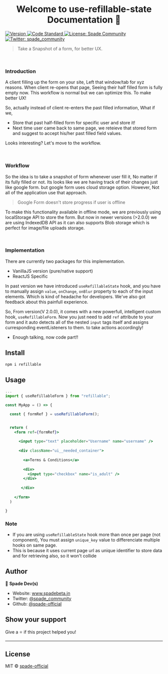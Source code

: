 
<h1 align="center">Welcome to use-refillable-state Documentation 👋</h1>
<p>
  <a href="https://www.npmjs.com/package/use-refillable-state" target="_blank">
    <img alt="Version" src="https://img.shields.io/npm/v/use-refillable-state.svg">
  </a>
  <a href="https://standardjs.com" target="_blank">
    <img alt="Code Standard" src="https://img.shields.io/badge/code_style-standard-brightgreen.svg">
  </a>
  <a href="#" target="_blank">
    <img alt="License: Spade Community" src="https://img.shields.io/badge/License-Spade Community-yellow.svg" />
  </a>
  <a href="https://twitter.com/spade_community" target="_blank">
    <img alt="Twitter: spade_community" src="https://img.shields.io/twitter/follow/spade_community.svg?style=social" />
  </a>
</p>

> Take a Snapshot of a form, for better UX. 

<br/>

### Introduction
A client filling up the form on your site, Left that window/tab for xyz reasons. When client re-opens that page, Seeing their half filled form is fully empty now. This workflow is normal but we can optimize this. To make better UX! 

So, actually instead of client re-enters the past filled information, What if we,
- Store that past half-filled form for specific user and store it!
- Next time user came back to same page, we reteieve that stored form and suggest to accept his/her past filled field values.

Looks interesting? Let's move to the workflow.

<br/>

### Workflow
So the idea is to take a snapshot of form whenever user fill it, No matter if its fully filled or not. Its looks like we are having track of their changes just like google form. but google form uses cloud storage option. However, Not all of the application use that approach.

> Google Form doesn't store progress if user is offline

To make this functionality available in offline mode, we are previously using localStorage API to store the form. 
But now in newer versions (>2.0.0) we are using IndexedDB API as it can also supports Blob storage which is perfect for image/file uploads storage.

<br/>

### Implementation
There are currently two packages for this implementation.
- VanillaJS version (pure/native support)
- ReactJS Specific

In past version we have introduced `useRefillableState` hook, and you have to manually assign `value`, `onChange`, `onBlur` property to each of the input elements. Which is kind of headache for developers. We've also got feedback about this painfull experience.

So, From version(V 2.0.0), it comes with a new powerfull, intelligent custom hook, `useRefillableForm`. Now you just need to add `ref` attribute to your form and it auto detects all of the nested `input` tags itself and assigns curresponding eventListeners to them. to take actions accordingly!

* Enough talking, now code part!!

## Install

```sh
npm i refillable
```

## Usage

```jsx
...
import { useRefillableForm } from "refillable";

const MyApp = () => {

  const { formRef } = useRefillableForm();


  return (
    <form ref={formRef}>
    
      <input type="text" placeholder="Username" name="username" />
      
      <div className="ui__needed_container">
      
        <a>Terms & Conditions</a>
        
        <div>
          <input type="checkbox" name="is_adult" />
        </div>
        
       </div>
      
    </form>
  )

}
```

### Note
* If you are using `useRefillableState` hook more than once per page (not component), You must assign `unique_key` value to differenciate multiple hooks on same page.
* This is because it uses current page url as unique identifier to store data and for retrieving also, so it won't collide

## Author

👤 **Spade Dev(s)**

* Website: www.spadebeta.in
* Twitter: [@spade_community](https://twitter.com/spade_community)
* Github: [@spade-official](https://github.com/spade-official)

## Show your support

Give a ⭐️ if this project helped you!

***


## License

MIT © [spade-official](https://github.com/spade-official)
